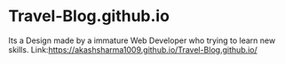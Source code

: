 # Travel-Blog.github.io
Its a Design made by a immature Web Developer who trying to learn new skills.
Link:https://akashsharma1009.github.io/Travel-Blog.github.io/
